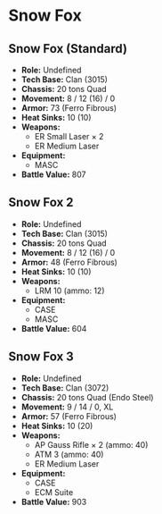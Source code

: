 # Snow Fox
## Snow Fox (Standard)
- **Role:** Undefined
- **Tech Base:** Clan (3015)
- **Chassis:** 20 tons Quad
- **Movement:** 8 / 12 (16) / 0
- **Armor:** 73 (Ferro Fibrous)
- **Heat Sinks:** 10 (10)
- **Weapons:**
  - ER Small Laser × 2
  - ER Medium Laser
- **Equipment:**
  - MASC
- **Battle Value:** 807

## Snow Fox 2
- **Role:** Undefined
- **Tech Base:** Clan (3015)
- **Chassis:** 20 tons Quad
- **Movement:** 8 / 12 (16) / 0
- **Armor:** 48 (Ferro Fibrous)
- **Heat Sinks:** 10 (10)
- **Weapons:**
  - LRM 10 (ammo: 12)
- **Equipment:**
  - CASE
  - MASC
- **Battle Value:** 604

## Snow Fox 3
- **Role:** Undefined
- **Tech Base:** Clan (3072)
- **Chassis:** 20 tons Quad (Endo Steel)
- **Movement:** 9 / 14 / 0, XL
- **Armor:** 57 (Ferro Fibrous)
- **Heat Sinks:** 10 (20)
- **Weapons:**
  - AP Gauss Rifle × 2 (ammo: 40)
  - ATM 3 (ammo: 40)
  - ER Medium Laser
- **Equipment:**
  - CASE
  - ECM Suite
- **Battle Value:** 903

